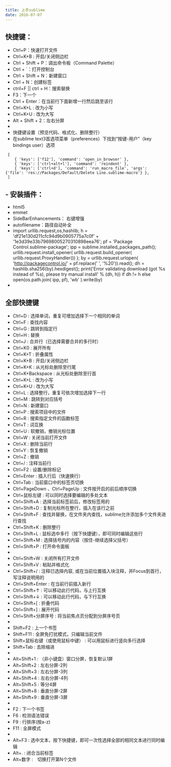 ```yaml
---
title: 上手sublime
date: 2016-07-07
---
```

##  快捷键：
- Ctrl+P：快速打开文件
- Ctrl+K+B : 开启/关闭侧边栏
- Ctrl + Shift + P：调出命令板（Command Palette）
- Ctrl + `：打开控制台
- Ctrl + Shift + N：新建窗口
- Ctrl + N：创建标签
- ctril+F || ctrl + H：搜索替换
- F3：下一个
- Ctrl + Enter：在当前行下面新增一行然后跳至该行
- Ctrl+K+L : 改为小写
- Ctrl+K+U : 改为大写
- Alt + Shift + 2：左右分屏
- 
- 快捷键设置（预览代码、格式化、删除整行）
- 在sublime text3首选项菜单（preferences）下找到“按键-用户”（key bindings user）选项
```
 [
 	{ 'keys': ['f12'], 'command': 'open_in_browser' },
 	{ 'keys': ['ctrl+alt+l'], 'command': 'reindent' },
 	{ 'keys': ['ctrl+d'], 'command': 'run_macro_file', 'args': {'file': 'res://Packages/Default/Delete Line.sublime-macro'} },
 ]
```

## - 安装插件：
- html5
- emmet
- SideBarEnhancements： 右键增强
- autofilename：路径自动补全
- import urllib.request,os,hashlib; h = 'df21e130d211cfc94d9b0905775a7c0f' + '1e3d39e33b79698005270310898eea76'; pf = 'Package Control.sublime-package'; ipp = sublime.installed_packages_path(); urllib.request.install_opener( urllib.request.build_opener( urllib.request.ProxyHandler()) ); by = urllib.request.urlopen( 'http://packagecontrol.io/' + pf.replace(' ', '%20')).read(); dh = hashlib.sha256(by).hexdigest(); print('Error validating download (got %s instead of %s), please try manual install' % (dh, h)) if dh != h else open(os.path.join( ipp, pf), 'wb' ).write(by)
- 

 
##  全部快捷键
- Ctrl+D : 选择单词，重复可增加选择下一个相同的单词
- Ctrl+F : 查找内容
- Ctrl+G : 跳转到指定行
- Ctrl+H : 替换    
- Ctrl+J : 合并行（已选择需要合并的多行时）
- Ctrl+K0 : 展开所有
- Ctrl+K+T : 折叠属性
- Ctrl+K+B : 开启/关闭侧边栏
- Ctrl+K+K : 从光标处删除至行尾
- Ctrl+K+Backspace : 从光标处删除至行首
- Ctrl+K+L : 改为小写
- Ctrl+K+U : 改为大写
- Ctrl+L : 选择整行，重复可依次增加选择下一行
- Ctrl+M : 跳转到对应括号
- Ctrl+N : 新建窗口
- Ctrl+P : 搜索项目中的文件
- Ctrl+R : 搜索指定文件的函数标签
- Ctrl+T : 词互换
- Ctrl+U : 软撤销，撤销光标位置
- Ctrl+W : 关闭当前打开文件
- Ctrl+X : 删除当前行
- Ctrl+Y : 恢复撤销
- Ctrl+Z : 撤销
- Ctrl+/ : 注释当前行
- Ctrl+F2 : 设置/删除标记
- Ctrl+Enter : 插入行后（快速换行）
- Ctrl+Tab : 当前窗口中的标签页切换
- Ctrl+PageDown 、Ctrl+PageUp : 文件按开启的前后顺序切换
- Ctrl+鼠标左键 : 可以同时选择要编辑的多处文本
- Ctrl+Shift+A : 选择当前标签前后，修改标签用的
- Ctrl+Shift+D : 复制光标所在整行，插入在该行之前
- Ctrl+Shift+F : 查找并替换，在文件夹内查找，sublime允许添加多个文件夹进行查找
- Ctrl+Shift+K : 删除整行
- Ctrl+Shift+L : 鼠标选中多行（按下快捷键），即可同时编辑这些行
- Ctrl+Shift+M : 选择括号内的内容（按住-继续选择父括号）    
- Ctrl+Shift+P : 打开命令面板
- 
- Ctrl+Shift+W : 关闭所有打开文件
- Ctrl+Shift+V : 粘贴并格式化
- Ctrl+Shift+/ : 注释已选择内容, 或在当前位置插入块注释，并Focus到首行，写注释说明用的
- Ctrl+Shift+Enter : 在当前行前插入新行
- Ctrl+Shift+↑ : 可以移动此行代码，与上行互换
- Ctrl+Shift+↓ : 可以移动此行代码，与下行互换
- Ctrl+Shift+[ : 折叠代码
- Ctrl+Shift+] : 展开代码
- Ctrl+Shift+分屏序号 : 将当前焦点页分配到分屏序号页
- 
- Shift+F2 : 上一个书签
- Shift+F11 : 全屏免打扰模式，只编辑当前文件
- Shift+鼠标右键（或使用鼠标中键） : 可以用鼠标进行竖向多行选择
- Shift+Tab : 去除缩进
- 
- Alt+Shift+1 : （非小键盘）窗口分屏，恢复默认1屏
- Alt+Shift+2 : 左右分屏-2列
- Alt+Shift+3 : 左右分屏-3列
- Alt+Shift+4 : 左右分屏-4列
- Alt+Shift+5 : 等分4屏
- Alt+Shift+8 : 垂直分屏-2屏
- Alt+Shift+9 : 垂直分屏-3屏        
-   
- F2 : 下一个书签
- F6 : 检测语法错误    
- F9 : 行排序(按a-z)
- F11 : 全屏模式
- 
- Alt+F3 : 选中文本，按下快捷键，即可一次性选择全部的相同文本进行同时编辑
- Alt+. : 闭合当前标签
- Alt+数字 :　切换打开第N个文件
  
